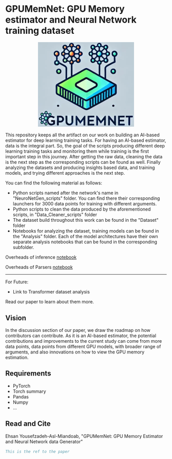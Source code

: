 # GPUMemNet: GPU Memory estimator and Neural Network training dataset
<p align="center">
  <img src="img/logo_with_background.png" alt="Alt Text" width="300"/>
</p>

This repository keeps all the artifact on our work on building an AI-based estimator for deep learning training tasks. For having an AI-based estimator, data is the integral part. So, the goal of the scripts producing different deep learning training tasks and monitoring them while training is the first important step in this journey. After getting the raw data, cleaning the data is the next step as the corresponding scripts can be found as well. Finally analyzing the datasets and producing insights based data, and training models, and trying different approaches is the next step.

You can find the following material as follows:
- Python scripts named after the network's name in "NeuroNetGen_scripts" folder. You can find there their corresponding launchers for 3000 data points for training with different arguments.
- Python scripts to clean the data produced by the aforementioned scripts, in "Data_Cleaner_scripts" folder
- The dataset build throughout this work can be found in the "Dataset" folder
- Notebooks for analyzing the dataset, training models can be found in the "Analysis" folder. Each of the model architectures have their own separate analysis notebooks that can be found in the corresponding subfolder.

Overheads of inference [notebook](Ensemble/Overheads.md)

Overheads of Parsers [notebook](Test_Pipeline/parser_overhead.md)
  <!-- - MLP step 1 dataset analysis [MLP Model](Analysis/01-MLP/02-mlp_with_activation_norm_dropout_1000MiB.ipynb)
  - MLP step 1 dataset analysis [Transformer Model](Analysis/01-MLP/02-MLP_step2_Transformer_1000MiB.ipynb)

  - MLP step 2 dataset analysis [MLP Model]()
  - MLP step 2 dataset analysis [Transformer Model]()
  
  - CNN step 1 dataset analysis [MLP Model]()
  - CNN step 1 dataset analysis [Transformer Model]()

  - Link to TIMM library dataset analysis [MLP Model]()
  - Link to TIMM library dataset analysis [Transformer Model]() -->

  ---
  For Future:
  - Link to Transformer dataset analysis []()

Read our paper to learn about them more.

## Vision
In the discussion section of our paper, we draw the roadmap on how contributors can contribute. As it is an AI-based estimator, the potential contributions and improvements to the current study can come from more data points, data points from different GPU models, with broader range of arguments, and also innovations on how to view the GPU memory estimation.

## Requirements
- PyTorch
- Torch summary
- Pandas
- Numpy
- ...

## Read and Cite

Ehsan Yousefzadeh-Asl-Miandoab, "GPUMemNet: GPU Memory Estimator and Neural Network data Generator"

```bibtex
This is the ref to the paper
```